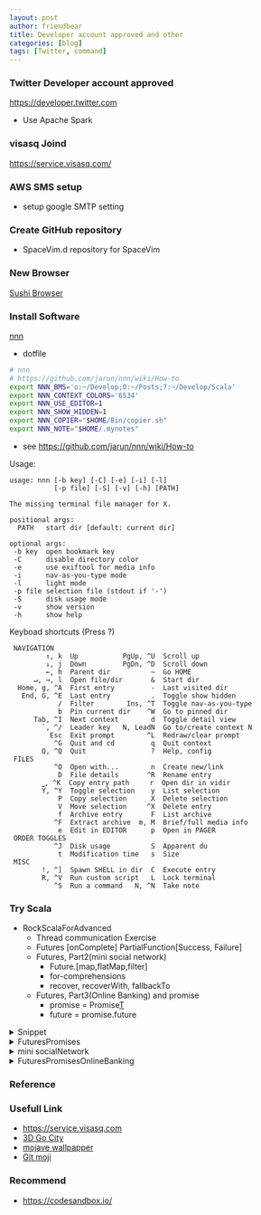 ```yaml
---
layout: post
author: friendbear
title: Developer account approved and other
categories: [blog]
tags: [Twitter, command]
---
```


### Twitter Developer account approved 
<https://developer.twitter.com>
- Use Apache Spark 

### visasq Joind
<https://service.visasq.com/>

### AWS SMS setup
- setup google SMTP setting

### Create GitHub repository
- SpaceVim.d repository for SpaceVim

### New Browser
[Sushi Browser](https://sushib.me/)

### Install Software
[nnn](https://github.com/jarun/nnn)

* dotfile
```sh
# nnn
# https://github.com/jarun/nnn/wiki/How-to
export NNN_BMS='o:~/Develop;O:~/Posts;7:~/Develop/Scala'
export NNN_CONTEXT_COLORS='6534'
export NNN_USE_EDITOR=1
export NNN_SHOW_HIDDEN=1
export NNN_COPIER="$HOME/Bin/copier.sh"
export NNN_NOTE="$HOME/.mynotes"
```

* see
<https://github.com/jarun/nnn/wiki/How-to>

Usage:
```
usage: nnn [-b key] [-C] [-e] [-i] [-l]
           [-p file] [-S] [-v] [-h] [PATH]

The missing terminal file manager for X.

positional args:
  PATH   start dir [default: current dir]

optional args:
 -b key  open bookmark key
 -C      disable directory color
 -e      use exiftool for media info
 -i      nav-as-you-type mode
 -l      light mode
 -p file selection file (stdout if '-')
 -S      disk usage mode
 -v      show version
 -h      show help
```

Keyboad shortcuts (Press ?)
```
 NAVIGATION
         ↑, k  Up           PgUp, ^U  Scroll up
         ↓, j  Down         PgDn, ^D  Scroll down
         ←, h  Parent dir          ~  Go HOME
      ↵, →, l  Open file/dir       &  Start dir
  Home, g, ^A  First entry         -  Last visited dir
   End, G, ^E  Last entry          .  Toggle show hidden
            /  Filter        Ins, ^T  Toggle nav-as-you-type
            b  Pin current dir    ^W  Go to pinned dir
      Tab, ^I  Next context        d  Toggle detail view
        `, ^/  Leader key   N, LeadN  Go to/create context N
          Esc  Exit prompt        ^L  Redraw/clear prompt
           ^G  Quit and cd         q  Quit context
        Q, ^Q  Quit                ?  Help, config
 FILES
           ^O  Open with...        n  Create new/link
            D  File details       ^R  Rename entry
        ⎵, ^K  Copy entry path     r  Open dir in vidir
        Y, ^Y  Toggle selection    y  List selection
            P  Copy selection      X  Delete selection
            V  Move selection     ^X  Delete entry
            f  Archive entry       F  List archive
           ^F  Extract archive  m, M  Brief/full media info
            e  Edit in EDITOR      p  Open in PAGER
 ORDER TOGGLES
           ^J  Disk usage          S  Apparent du
            t  Modification time   s  Size
 MISC
        !, ^]  Spawn SHELL in dir  C  Execute entry
        R, ^V  Run custom script   L  Lock terminal
           ^S  Run a command   N, ^N  Take note
```

### Try Scala
- RockScalaForAdvanced
  - Thread communication Exercise
  - Futures [onComplete] PartialFunction[Success, Failure]
  - Futures, Part2(mini social network)
    - Future.[map,flatMap,filter]
    - for-comprehensions
    - recover, recoverWith, fallbackTo
  - Futures, Part3(Online Banking) and promise
    - promise = Promise[T]()
    - future = promise.future

<details>
<summary>Snippet</summary>
<pre>
<code>
#!/usr/bin/env amm
@main
def ThreadCommunicationPart3(args: String*) = {

  /*
    Exercise.
   */

  // 1) think of an example where notifyAll acts in a different way than notify?
  def testNotifyAll(): Unit = {
    val bell = new Object

    (1 to 10).foreach(i => new Thread(() => {
      bell.synchronized {
        println(s"[thread $i]  waiting ...")
        bell.wait()

        println(s"[thread $i] hooray!")
      }
    }).start())

    new Thread(() => {
      Thread.sleep(2000)
      println("[announcer] Rock'n roll!")
      bell.synchronized {
        bell.notifyAll() // 🔴 All synchronized wait Object notify
      }
    }).start()
  }
  testNotifyAll()

  // 2) create a deadlock
  case class Friend(name: String) {
    def bow(other: Friend) = {
      this.synchronized {
        println(s"$this: I am bowing to my friend $other")
        other.rize(this)
        println(s"$this: I am rising to my friend $other")
      }
    }
    def rize(other: Friend) = {
      this.synchronized{
        println(s"$this: I am rising to my friend $other")
      }
    }

    // 3
    var side = "right"
    def switchSide(): Unit = {
      if (side == "right") side = "left"
      else side = "right"
    }
    def pass(other: Friend): Unit = {
      while (this.side == other.side) {
        println(s"$this: Oh, but please $other, feel free to pass ...")
        switchSide()
        Thread.sleep(1000)
      }
    }
  }
  val sam = Friend("Sam")
  val pierre = Friend("Pierre")

  val deadLock = {
    new Thread(() => sam.bow(pierre)).start() // sam's lock,    |   then pierre's lock
    new Thread(() => pierre.bow(sam)).start() // pierre's lock, |   then sam's lock
  }
  // 3) create a livelock
  val liveLock = {
    new Thread(() => sam.pass(pierre)).start()
    new Thread(() => pierre.pass(sam)).start()
  }

  liveLock
}
</code>
</pre>
</details>

<details>
<summary>FuturesPromises</summary>
<pre>
<code>
#!/usr/bin/env amm
@main
def FuturesPromises(args: String*) = {
  def calculateMeaningOfLife: Int = {
    Thread.sleep(2000)
    42
  }

  val aFuture = Future {
    calculateMeaningOfLife // calculates the meaning of life on ANOTHER thread
  }(global) // which is passed by the compiler

  println(aFuture.value) // Option[Try[Int]] => None

  println("Waiting on the future")
  aFuture.onComplete(t => t match {
    case Success(meaningOfLife) => println(s"the meaning, of life is $meaningOfLife")
    case Failure(e) => println(s"I have failed with $e")
  }) // SOME thread

  aFuture.onComplete { // Partial Function
    case Success(meaningOfLife) => println(s"the meaning, of life is $meaningOfLife")
    case Failure(e) => println(s"I have failed with $e")
  }

  Thread.sleep(3000) //<-
}
</code>
</pre>
</details>
<details>
<summary>mini socialNetwork</summary>
<pre>
<code>
#!/usr/bin/env amm

import scala.concurrent.Future
import scala.util.{Failure, Random, Success}
import scala.concurrent.ExecutionContext.Implicits.global

/**
  * A Taste of Advanced Scala
  * Functional Concurrent Programming
  *
  * - Futures, Part2(mini social network)
  *
  */
@main
def FuturesPromisesSocialNetwork(args: String*) = {

  // mini social network

  case class Profile(id: String, name: String) {
    def poke(anotherProfile: Profile) =
      println(s"${this.name} poking ${anotherProfile.name}")
  }

  object SocialNetwork {
    // "database"
    val names = Map(
    "fb.id.1-zuck" -> "Mark",
    "fb.id.2-bill" -> "Bill",
    "fb.id.0-dummy" -> "Dummy"
    )

    val friends = Map(
      "fb.id.1-zuck" -> "fb.id.2-bill"
    )

    val random = new Random()

    // API
    def fetchProfile(id: String): Future[Profile] = Future {
      // fetching from the DB
      Thread.sleep(random.nextInt(300))
      Profile(id, names(id))
    }

    def fetchBestFriend(profile: Profile): Future[Profile] = Future {
      Thread.sleep(random.nextInt(400))
      val bfId = friends(profile.id)
      Profile(bfId, names(bfId))
    }
  }

  // client: mark to poke bill
  val mark = SocialNetwork.fetchProfile("fb.id.1-zuck")
  mark.onComplete {
    case Success(markProfile) => {
      val bill = SocialNetwork.fetchBestFriend(markProfile)
      bill.onComplete( {
        case Success(billProfile) => markProfile.poke(billProfile)
        case Failure(e) => e.printStackTrace()
      })
    }
    case Failure(ex) => ex.printStackTrace()
  }
  Thread.sleep(1000)

  // functional composition of futures
  // map, flatMap, filter
  val nameOnTheWall = mark.map(profile => profile.name)
  val marksBestFriend = mark.flatMap(profile => SocialNetwork.fetchBestFriend(profile))
  val zucksBestFriendRestricted = marksBestFriend.filter(profile => profile.name.startsWith("Z"))

  // for-comprehensions
  for {
    mark <- SocialNetwork.fetchProfile("fb.id.1-zuck")
    bill <- SocialNetwork.fetchBestFriend(mark)
  } mark.poke(bill)
  Thread.sleep(1000)


  // fallbacks
  val aProfileNoMatterWhat = SocialNetwork.fetchProfile("unknown id").recover {
    case e: Throwable => Profile("fb.id.0-dummy", "Forever alone")
  }
  val aFetchedProfileNoMatterWhat = SocialNetwork.fetchProfile("unknown id").recoverWith({
    case e: Throwable => SocialNetwork.fetchProfile("fb.id.0-dummy")
  })
  val fallbackResult = SocialNetwork.fetchProfile("unknown id").fallbackTo(SocialNetwork.fetchProfile("fb.id.0-dummy"))

  Thread.sleep(1000)
}

</code>
</pre>
</details>
<details>
<summary>FuturesPromisesOnlineBanking</summary>
<pre>
<code>
#!/usr/bin/env amm
import scala.concurrent.{Await, Future, Promise}
import scala.util.Success

import scala.concurrent.ExecutionContext.Implicits.global

@main
def FuturesPromisesOnlineBanking(args: String*) = {
 //online banking app
  case class User(name: String)
  case class Transaction(sender: String, receiver: String, amount: Double, status: String)

  object BankingApp {
    val name = "Rock the JVM banking"

    def fetchUser(name: String): Future[User] = Future {
      // simulate fetching from the DB
      Thread.sleep(500)
      User(name)
    }

    def createTransaction(user: User, merchantName: String, amount: Double): Future[Transaction] = Future {
      // simulate some processes
      Thread.sleep(1000)
      Transaction(user.name, merchantName, amount, "SUCCESS")
    }

    def purchase(username: String, item: String, merchantName: String, cost: Double): String = {

      // fetch the user from the DB
      // create a transaction
      // WAIT for the transaction to finish
      val transactionStatusFuture = for {
        user <- fetchUser(username)
        transaction <- createTransaction(user, merchantName, cost)
      } yield transaction.status

      import scala.concurrent.duration._

      /*
       🔴 Timeout
       Exception in thread "main" java.util.concurrent.TimeoutException: Futures timed out after [1 second]
      	at scala.concurrent.impl.Promise$DefaultPromise.ready(Promise.scala:259)
       */
      Await.result(transactionStatusFuture, 2.seconds) // implicit conversions -> pimp my library
    }
  }
  println(BankingApp.purchase("Daniel", "iPhone 12", "rock the jvm store", 3000))

  // promises
  val promise = Promise[Int]() // "controller" over a future
  val future = promise.future

  // thread 1 - "consumer"
  future.onComplete{
    case Success(r) => println("[Consumer] I've received " + r)
  }

  // thread 2 - "producer"
  val producer = new Thread(() => {
    println("[producer] crunching numbers...")
    Thread.sleep(500)
    // "fulfilling" the promise
    promise.success(42) // => Handle future
    println("[producer] done")
  })

  producer.start()

  Thread.sleep(1000)
}

</code>
</pre>
</details>


### Reference

### Usefull Link
- <https://service.visasq.com>
- [3D Go City](https://go-city.github.io/#/github.com/skanehira/docui)
- [mojave wallpapper](https://github.com/mczachurski/wallpapper)
- [Git moji](https://github.com/carloscuesta/gitmoji/)

### Recommend
- <https://codesandbox.io/>
